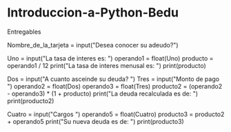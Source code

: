 # Introduccion-a-Python-Bedu
Entregables

Nombre_de_la_tarjeta = input("Desea conocer su adeudo?")

Uno = input("La tasa de interes es: ")
operando1 = float(Uno)
producto = operando1 / 12
print("La tasa de interes menusal es: ")
print(producto)

Dos = input("A cuanto asceinde su deuda? ")
Tres = input("Monto de pago ")
operando2 = float(Dos)
operando3 = float(Tres)
producto2 = (operando2 - operando3) * (1 + producto)
print("La deuda recalculada es de: ")
print(producto2)

Cuatro = input("Cargos ")
operando5 = float(Cuatro)
producto3 = producto2 + operando5
print("Su nueva deuda es de: ")
print(producto3)

